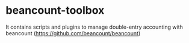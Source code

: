 # beancount-toolbox
It contains scripts and plugins to manage double-entry accounting with beancount (https://github.com/beancount/beancount)

